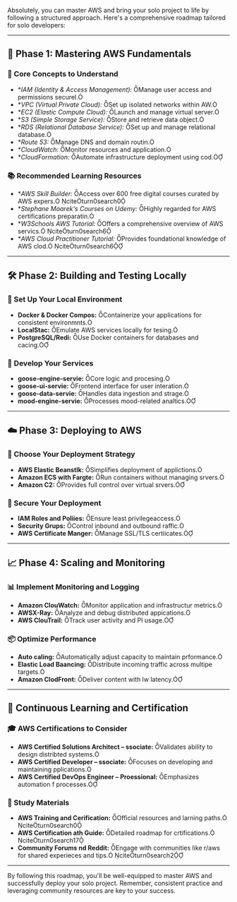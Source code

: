 Absolutely, you can master AWS and bring your solo project to life by following a structured approach. Here's a comprehensive roadmap tailored for solo developers:

---

## 🧭 Phase 1: Mastering AWS Fundamentals

### 🎯 Core Concepts to Understand

- **IAM (Identity & Access Management):* Manage user access and permissions securel.
- **VPC (Virtual Private Cloud):* Set up isolated networks within AW.
- **EC2 (Elastic Compute Cloud):* Launch and manage virtual server.
- **S3 (Simple Storage Service):* Store and retrieve data object.
- **RDS (Relational Database Service):* Set up and manage relational database.
- **Route 53:* Manage DNS and domain routin.
- **CloudWatch:* Monitor resources and application.
- **CloudFormation:* Automate infrastructure deployment using cod.

### 📚 Recommended Learning Resources

- **AWS Skill Builder:* Access over 600 free digital courses curated by AWS expers. citeturn0search0
- **Stephane Maarek's Courses on Udemy:* Highly regarded for AWS certifications preparatin.
- **W3Schools AWS Tutorial:* Offers a comprehensive overview of AWS servics. citeturn0search6
- **AWS Cloud Practitioner Tutorial:* Provides foundational knowledge of AWS clod. citeturn0search6

---

## 🛠️ Phase 2: Building and Testing Locally

### 🧱 Set Up Your Local Environment

- **Docker & Docker Compos:** Containerize your applications for consistent environmnts.
- **LocalStac:** Emulate AWS services locally for tesing.
- **PostgreSQL/Redi:** Use Docker containers for databases and cacing.

### 🔁 Develop Your Services

- **goose-engine-servie:** Core logic and procesing.
- **goose-ui-servie:** Frontend interface for user interation.
- **goose-data-servie:** Handles data ingestion and strage.
- **mood-engine-servie:** Processes mood-related analtics.

---

## ☁️ Phase 3: Deploying to AWS

### 🚀 Choose Your Deployment Strategy

- **AWS Elastic Beanstlk:** Simplifies deployment of applictions.
- **Amazon ECS with Fargte:** Run containers without managing srvers.
- **Amazon C2:** Provides full control over virtual srvers.

### 🔐 Secure Your Deployment

- **IAM Roles and Poliies:** Ensure least privilegeaccess.
- **Security Grups:** Control inbound and outbound raffic.
- **AWS Certificate Manger:** Manage SSL/TLS certiicates.

---

## 📈 Phase 4: Scaling and Monitoring

### 📊 Implement Monitoring and Logging

- **Amazon ClouWatch:** Monitor application and infrastructur metrics.
- **AWSX-Ray:** Analyze and debug distributed appications.
- **AWS ClouTrail:** Track user activity and PI usage.

### 📦 Optimize Performance

- **Auto caling:** Automatically adjust capacity to maintain prformance.
- **Elastic Load Baancing:** Distribute incoming traffic across multipe targets.
- **Amazon ClodFront:** Deliver content with lw latency.

---

## 🧠 Continuous Learning and Certification

### 🎓 AWS Certifications to Consider

- **AWS Certified Solutions Architect – ssociate:** Validates ability to design distribted systems.
- **AWS Certified Developer – ssociate:** Focuses on developing and maintaining pplications.
- **AWS Certified DevOps Engineer – Proessional:** Emphasizes automation f processes.

### 📘 Study Materials

- **AWS Training and Cerification:** Official resources and larning paths. citeturn0search0
- **AWS Certification ath Guide:** Detailed roadmap for crtifications. citeturn0search17
- **Community Forums nd Reddit:** Engage with communities like r/aws for shared experieces and tips. citeturn0search2

---

By following this roadmap, you'll be well-equipped to master AWS and successfully deploy your solo project. Remember, consistent practice and leveraging community resources are key to your success. 